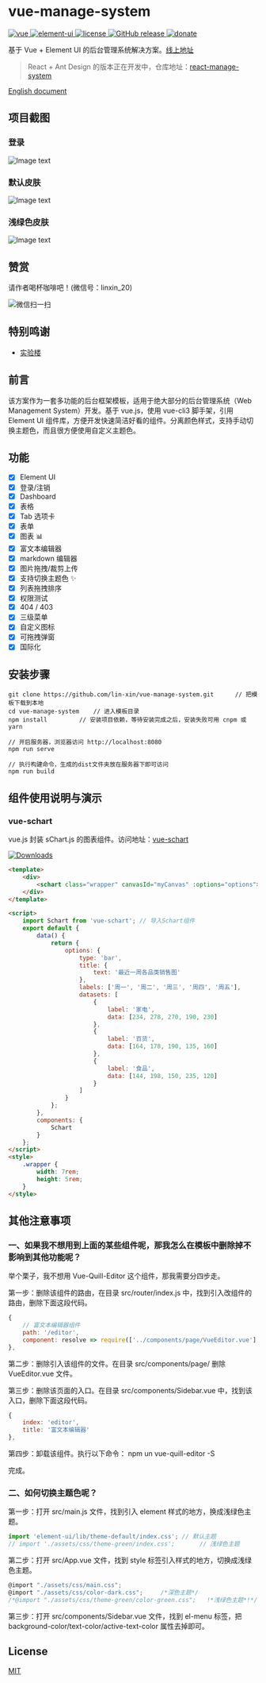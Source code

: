 # vue-manage-system

<a href="https://github.com/vuejs/vue">
    <img src="https://img.shields.io/badge/vue-2.6.10-brightgreen.svg" alt="vue">
  </a>
  <a href="https://github.com/ElemeFE/element">
    <img src="https://img.shields.io/badge/element--ui-2.8.2-brightgreen.svg" alt="element-ui">
  </a>
  <a href="https://github.com/lin-xin/vue-manage-system/blob/master/LICENSE">
    <img src="https://img.shields.io/github/license/mashape/apistatus.svg" alt="license">
  </a>
  <a href="https://github.com/lin-xin/vue-manage-system/releases">
    <img src="https://img.shields.io/github/release/lin-xin/vue-manage-system.svg" alt="GitHub release">
  </a>
  <a href="https://lin-xin.gitee.io/example/work/#/donate">
    <img src="https://img.shields.io/badge/%24-donate-ff69b4.svg" alt="donate">
  </a>

基于 Vue + Element UI 的后台管理系统解决方案。[线上地址](https://lin-xin.gitee.io/example/work/)

> React + Ant Design 的版本正在开发中，仓库地址：[react-manage-system](https://github.com/lin-xin/react-manage-system)

[English document](https://github.com/lin-xin/manage-system/blob/master/README_EN.md)

## 项目截图

### 登录

![Image text](https://github.com/lin-xin/manage-system/raw/master/screenshots/wms3.png)

### 默认皮肤

![Image text](https://github.com/lin-xin/manage-system/raw/master/screenshots/wms1.png)

### 浅绿色皮肤

![Image text](https://github.com/lin-xin/manage-system/raw/master/screenshots/wms2.png)

## 赞赏

请作者喝杯咖啡吧！(微信号：linxin_20)

![微信扫一扫](https://lin-xin.gitee.io/images/weixin.jpg)

## 特别鸣谢

- [实验楼](https://www.shiyanlou.com?source=vue-manage-system)

## 前言

该方案作为一套多功能的后台框架模板，适用于绝大部分的后台管理系统（Web Management System）开发。基于 vue.js，使用 vue-cli3 脚手架，引用 Element UI 组件库，方便开发快速简洁好看的组件。分离颜色样式，支持手动切换主题色，而且很方便使用自定义主题色。

## 功能

-   [x] Element UI
-   [x] 登录/注销
-   [x] Dashboard
-   [x] 表格
-   [x] Tab 选项卡
-   [x] 表单
-   [x] 图表 :bar_chart:
-   [x] 富文本编辑器
-   [x] markdown 编辑器
-   [x] 图片拖拽/裁剪上传
-   [x] 支持切换主题色 :sparkles:
-   [x] 列表拖拽排序
-   [x] 权限测试
-   [x] 404 / 403
-   [x] 三级菜单
-   [x] 自定义图标
-   [x] 可拖拽弹窗
-   [x] 国际化

## 安装步骤

```
git clone https://github.com/lin-xin/vue-manage-system.git      // 把模板下载到本地
cd vue-manage-system    // 进入模板目录
npm install         // 安装项目依赖，等待安装完成之后，安装失败可用 cnpm 或 yarn

// 开启服务器，浏览器访问 http://localhost:8080
npm run serve

// 执行构建命令，生成的dist文件夹放在服务器下即可访问
npm run build
```

## 组件使用说明与演示

### vue-schart

vue.js 封装 sChart.js 的图表组件。访问地址：[vue-schart](https://github.com/linxin/vue-schart)

<p><a href="https://www.npmjs.com/package/vue-schart"><img src="https://img.shields.io/npm/dm/vue-schart.svg" alt="Downloads"></a></p>

```html
<template>
    <div>
        <schart class="wrapper" canvasId="myCanvas" :options="options"></schart>
    </div>
</template>

<script>
    import Schart from 'vue-schart'; // 导入Schart组件
    export default {
        data() {
            return {
                options: {
                    type: 'bar',
                    title: {
                        text: '最近一周各品类销售图'
                    },
                    labels: ['周一', '周二', '周三', '周四', '周五'],
                    datasets: [
                        {
                            label: '家电',
                            data: [234, 278, 270, 190, 230]
                        },
                        {
                            label: '百货',
                            data: [164, 178, 190, 135, 160]
                        },
                        {
                            label: '食品',
                            data: [144, 198, 150, 235, 120]
                        }
                    ]
                }
            };
        },
        components: {
            Schart
        }
    };
</script>
<style>
    .wrapper {
        width: 7rem;
        height: 5rem;
    }
</style>
```

## 其他注意事项

### 一、如果我不想用到上面的某些组件呢，那我怎么在模板中删除掉不影响到其他功能呢？

举个栗子，我不想用 Vue-Quill-Editor 这个组件，那我需要分四步走。

第一步：删除该组件的路由，在目录 src/router/index.js 中，找到引入改组件的路由，删除下面这段代码。

```JavaScript
{
    // 富文本编辑器组件
    path: '/editor',
    component: resolve => require(['../components/page/VueEditor.vue'], resolve)
},
```

第二步：删除引入该组件的文件。在目录 src/components/page/ 删除 VueEditor.vue 文件。

第三步：删除该页面的入口。在目录 src/components/Sidebar.vue 中，找到该入口，删除下面这段代码。

```js
{
	index: 'editor',
	title: '富文本编辑器'
},
```

第四步：卸载该组件。执行以下命令：
npm un vue-quill-editor -S

完成。

### 二、如何切换主题色呢？

第一步：打开 src/main.js 文件，找到引入 element 样式的地方，换成浅绿色主题。

```javascript
import 'element-ui/lib/theme-default/index.css'; // 默认主题
// import './assets/css/theme-green/index.css';       // 浅绿色主题
```

第二步：打开 src/App.vue 文件，找到 style 标签引入样式的地方，切换成浅绿色主题。

```javascript
@import "./assets/css/main.css";
@import "./assets/css/color-dark.css";     /*深色主题*/
/*@import "./assets/css/theme-green/color-green.css";   !*浅绿色主题*!*/
```

第三步：打开 src/components/Sidebar.vue 文件，找到 el-menu 标签，把 background-color/text-color/active-text-color 属性去掉即可。

## License

[MIT](https://github.com/lin-xin/vue-manage-system/blob/master/LICENSE)
